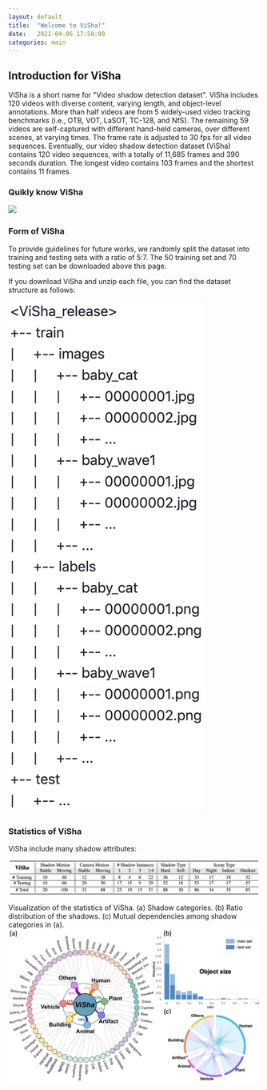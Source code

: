 ```yaml
---
layout: default
title:  "Welcome to ViSha!"
date:   2021-04-06 17:50:00
categories: main
---
```


## Introduction for ViSha
ViSha is a short name for "Video shadow detection dataset". ViSha includes 120 videos with diverse content, varying length, and object-level annotations. More than half videos are from 5 widely-used video tracking benchmarks (i.e., OTB, VOT, LaSOT, TC-128, and NfS). The remaining 59 videos are self-captured with different hand-held cameras, over different scenes, at varying times. The frame rate is adjusted to 30 fps for all video sequences. Eventually, our video shadow detection dataset (ViSha) contains 120 video sequences, with a totally of 11,685 frames and 390 seconds duration. The longest video contains 103 frames and the shortest contains 11 frames.

### Quikly know ViSha

<!-- <img src="https://github.com/eraserNut/eraserNut.github.io/blob/main/_posts/video1_compass_gif2.gif"> -->
<img src="https://github.com/eraserNut/eraserNut.github.io/blob/main/_posts/video1_compass_gif2.gif?raw=true">

### Form of ViSha
To provide guidelines for future works, we randomly split the dataset into training and testing sets with a ratio of 5:7. The 50 training set and 70 testing set can be downloaded above this page.

If you download ViSha and unzip each file, you can find the dataset structure as follows:
<!-- <img src="https://github.com/eraserNut/eraserNut.github.io/blob/main/_posts/folder_structure.png"> -->
<img src="https://github.com/eraserNut/eraserNut.github.io/blob/main/_posts/folder_structure.png?raw=true">


### Statistics of ViSha
ViSha include many shadow attributes:
<!-- <img src="https://github.com/eraserNut/eraserNut.github.io/blob/main/_posts/visha_sta.png"> -->
<img src="https://github.com/eraserNut/eraserNut.github.io/blob/main/_posts/visha_sta.png?raw=true">


Visualization of the statistics of ViSha. (a) Shadow categories. (b) Ratio distribution of the shadows. (c) Mutual dependencies among shadow categories in (a).
<img src="https://github.com/eraserNut/eraserNut.github.io/blob/main/_posts/visha_figure.png?raw=true">



